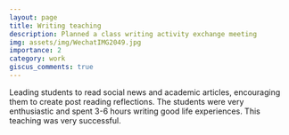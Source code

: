 ```yaml
---
layout: page
title: Writing teaching
description: Planned a class writing activity exchange meeting
img: assets/img/WechatIMG2049.jpg
importance: 2
category: work
giscus_comments: true
---
```


Leading students to read social news and academic articles, encouraging them to create post reading reflections. The students were very enthusiastic and spent 3-6 hours writing good life experiences. This teaching was very successful.
